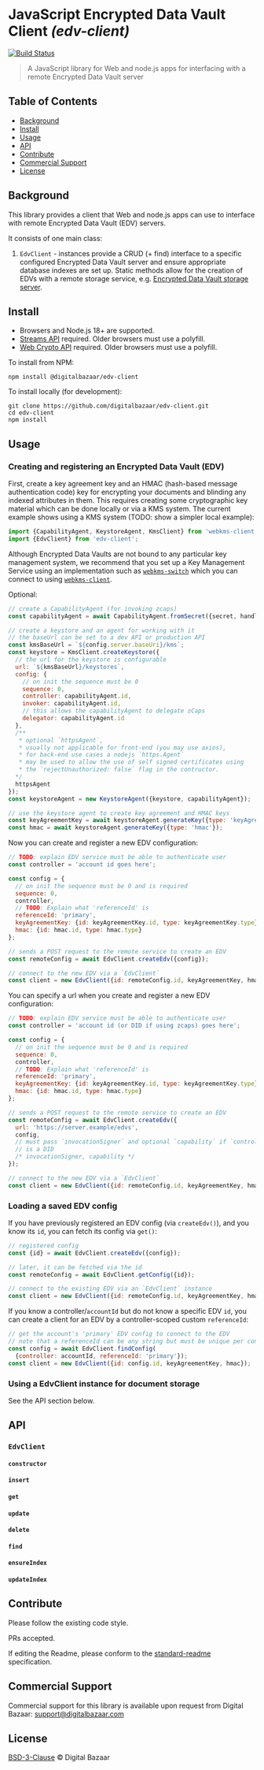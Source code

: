 # JavaScript Encrypted Data Vault Client _(edv-client)_

[![Build Status](https://travis-ci.org/digitalbazaar/edv-client.png?branch=master)](https://travis-ci.org/digitalbazaar/edv-client)

> A JavaScript library for Web and node.js apps for interfacing with a remote
> Encrypted Data Vault server

## Table of Contents

- [Background](#background)
- [Install](#install)
- [Usage](#usage)
- [API](#api)
- [Contribute](#contribute)
- [Commercial Support](#commercial-support)
- [License](#license)

## Background

This library provides a client that Web and node.js apps can use to interface
with remote Encrypted Data Vault (EDV) servers.

It consists of one main class:

1. `EdvClient` - instances provide a CRUD (+ find) interface to a specific
  configured Encrypted Data Vault server and ensure appropriate database
  indexes are set up. Static methods allow for the creation of EDVs with a
  remote storage service, e.g.
    [Encrypted Data Vault storage server](https://github.com/digitalbazaar/bedrock-data-hub-storage).

## Install

- Browsers and Node.js 18+ are supported.
- [Streams API][] required. Older browsers must use a polyfill.
- [Web Crypto API][] required. Older browsers must use a polyfill.

To install from NPM:

```
npm install @digitalbazaar/edv-client
```

To install locally (for development):

```
git clone https://github.com/digitalbazaar/edv-client.git
cd edv-client
npm install
```

## Usage

### Creating and registering an Encrypted Data Vault (EDV)

First, create a key agreement key and an HMAC (hash-based message authentication
code) key for encrypting your documents and blinding any indexed attributes in
them. This requires creating some cryptographic key material which can be done
locally or via a KMS system. The current example shows using a KMS system
(TODO: show a simpler local example):

```js
import {CapabilityAgent, KeystoreAgent, KmsClient} from 'webkms-client';
import {EdvClient} from 'edv-client';

```
Although Encrypted Data Vaults are not bound to any particular key management
system, we recommend that you set up a Key Management Service using an
implementation such as
[`webkms-switch`](https://github.com/digitalbazaar/webkms-switch)
which you can connect to using
[`webkms-client`](https://github.com/digitalbazaar/webkms-client).

Optional:

```js
// create a CapabilityAgent (for invoking zcaps)
const capabilityAgent = await CapabilityAgent.fromSecret({secret, handle});

// create a keystore and an agent for working with it
// the baseUrl can be set to a dev API or production API
const kmsBaseUrl = `${config.server.baseUri}/kms`;
const keystore = KmsClient.createKeystore({
  // the url for the keystore is configurable
  url: `${kmsBaseUrl}/keystores`,
  config: {
    // on init the sequence must be 0
    sequence: 0,
    controller: capabilityAgent.id,
    invoker: capabilityAgent.id,
    // this allows the capabilityAgent to delegate zCaps
    delegator: capabilityAgent.id
  },
  /**
   * optional `httpsAgent`,
   * usually not applicable for front-end (you may use axios),
   * for back-end use cases a nodejs `https.Agent`
   * may be used to allow the use of self signed certificates using
   * the `rejectUnauthorized: false` flag in the contructor.
  */
  httpsAgent
});
const keystoreAgent = new KeystoreAgent({keystore, capabilityAgent});

// use the keystore agent to create key agreement and HMAC keys
const keyAgreementKey = await keystoreAgent.generateKey({type: 'keyAgreement'});
const hmac = await keystoreAgent.generateKey({type: 'hmac'});
```

Now you can create and register a new EDV configuration:

```js
// TODO: explain EDV service must be able to authenticate user
const controller = 'account id goes here';

const config = {
  // on init the sequence must be 0 and is required
  sequence: 0,
  controller,
  // TODO: Explain what 'referenceId' is
  referenceId: 'primary',
  keyAgreementKey: {id: keyAgreementKey.id, type: keyAgreementKey.type},
  hmac: {id: hmac.id, type: hmac.type}
};

// sends a POST request to the remote service to create an EDV
const remoteConfig = await EdvClient.createEdv({config});

// connect to the new EDV via a `EdvClient`
const client = new EdvClient({id: remoteConfig.id, keyAgreementKey, hmac});
```

You can specify a url when you create and register a new EDV configuration:

```js
// TODO: explain EDV service must be able to authenticate user
const controller = 'account id (or DID if using zcaps) goes here';

const config = {
  // on init the sequence must be 0 and is required
  sequence: 0,
  controller,
  // TODO: Explain what 'referenceId' is
  referenceId: 'primary',
  keyAgreementKey: {id: keyAgreementKey.id, type: keyAgreementKey.type},
  hmac: {id: hmac.id, type: hmac.type}
};

// sends a POST request to the remote service to create an EDV
const remoteConfig = await EdvClient.createEdv({
  url: 'https://server.example/edvs',
  config,
  // must pass `invocationSigner` and optional `capability` if `controller`
  // is a DID
  /* invocationSigner, capability */
});

// connect to the new EDV via a `EdvClient`
const client = new EdvClient({id: remoteConfig.id, keyAgreementKey, hmac});
```


### Loading a saved EDV config

If you have previously registered an EDV config (via `createEdv()`),
and you know its `id`, you can fetch its config via `get()`:

```js
// registered config
const {id} = await EdvClient.createEdv({config});

// later, it can be fetched via the id
const remoteConfig = await EdvClient.getConfig({id});

// connect to the existing EDV via an `EdvClient` instance
const client = new EdvClient({id: remoteConfig.id, keyAgreementKey, hmac});
```

If you know a controller/`accountId` but do not know a specific EDV `id`, you
can create a client for an EDV by a controller-scoped custom `referenceId`:

```js
// get the account's 'primary' EDV config to connect to the EDV
// note that a referenceId can be any string but must be unique per controller
const config = await EdvClient.findConfig(
  {controller: accountId, referenceId: 'primary'});
const client = new EdvClient({id: config.id, keyAgreementKey, hmac});
```

### Using a EdvClient instance for document storage

See the API section below.

## API

### `EdvClient`

#### `constructor`

#### `insert`

#### `get`

#### `update`

#### `delete`

#### `find`

#### `ensureIndex`

#### `updateIndex`

## Contribute

Please follow the existing code style.

PRs accepted.

If editing the Readme, please conform to the
[standard-readme](https://github.com/RichardLitt/standard-readme) specification.

## Commercial Support

Commercial support for this library is available upon request from
Digital Bazaar: support@digitalbazaar.com

## License

[BSD-3-Clause](LICENSE.md) © Digital Bazaar

[Streams API]: https://developer.mozilla.org/en-US/docs/Web/API/Streams_API
[Web Crypto API]: https://developer.mozilla.org/en-US/docs/Web/API/Web_Crypto_API
